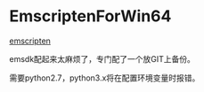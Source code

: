 # EmscriptenForWin64

[emscripten](https://github.com/juj/emsdk)

emsdk配起来太麻烦了，专门配了一个放GIT上备份。

需要python2.7，python3.x将在配置环境变量时报错。
